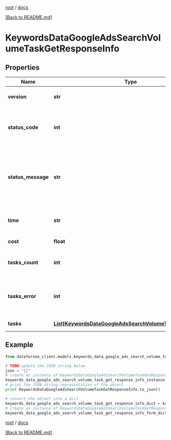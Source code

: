 [root](./../ "root") / [docs](./ "docs")

[[Back to README.md]](./../README.md "[Back to README.md]")

# KeywordsDataGoogleAdsSearchVolumeTaskGetResponseInfo

## Properties

Name | Type | Description | Notes
------------ | ------------- | ------------- | -------------
**version** | **str** | the current version of the API | [optional]
**status_code** | **int** | general status code you can find the full list of the response codes here | [optional]
**status_message** | **str** | general informational message you can find the full list of general informational messages here | [optional]
**time** | **str** | total execution time, seconds | [optional]
**cost** | **float** | total tasks cost, USD | [optional]
**tasks_count** | **int** | the number of tasks in the tasks array | [optional]
**tasks_error** | **int** | the number of tasks in the tasks array returned with an error | [optional]
**tasks** | [**List[KeywordsDataGoogleAdsSearchVolumeTaskGetTaskInfo]**](KeywordsDataGoogleAdsSearchVolumeTaskGetTaskInfo.md) | array of tasks | [optional]

## Example

```python
from dataforseo_client.models.keywords_data_google_ads_search_volume_task_get_response_info import KeywordsDataGoogleAdsSearchVolumeTaskGetResponseInfo

# TODO update the JSON string below
json = "{}"
# create an instance of KeywordsDataGoogleAdsSearchVolumeTaskGetResponseInfo from a JSON string
keywords_data_google_ads_search_volume_task_get_response_info_instance = KeywordsDataGoogleAdsSearchVolumeTaskGetResponseInfo.from_json(json)
# print the JSON string representation of the object
print KeywordsDataGoogleAdsSearchVolumeTaskGetResponseInfo.to_json()

# convert the object into a dict
keywords_data_google_ads_search_volume_task_get_response_info_dict = keywords_data_google_ads_search_volume_task_get_response_info_instance.to_dict()
# create an instance of KeywordsDataGoogleAdsSearchVolumeTaskGetResponseInfo from a dict
keywords_data_google_ads_search_volume_task_get_response_info_form_dict = keywords_data_google_ads_search_volume_task_get_response_info.from_dict(keywords_data_google_ads_search_volume_task_get_response_info_dict)
```

  

[root](./../ "root") / [docs](./ "docs")

[[Back to README.md]](./../README.md "[Back to README.md]")